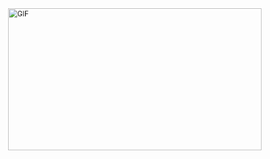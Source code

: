 <img align= "right" alt="GIF" width="500px" height="280px" src="https://github.com/Sureshkrishh/Sureshkrishh/blob/main/Images/profile.gif/">

